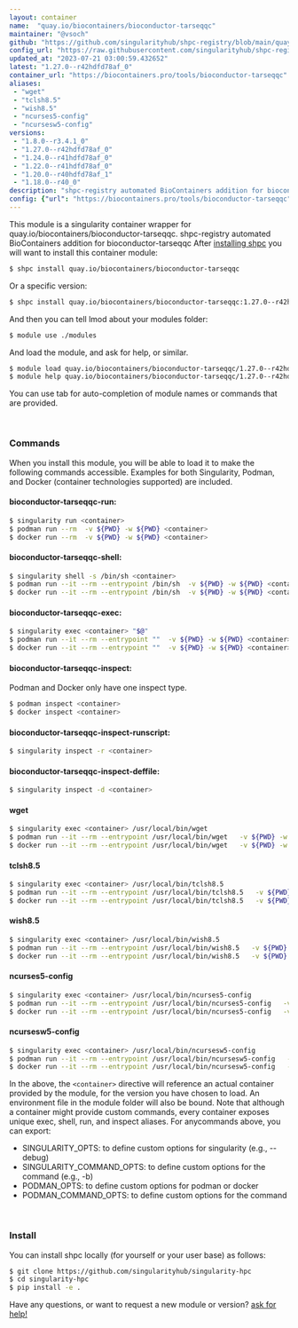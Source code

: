 ```yaml
---
layout: container
name:  "quay.io/biocontainers/bioconductor-tarseqqc"
maintainer: "@vsoch"
github: "https://github.com/singularityhub/shpc-registry/blob/main/quay.io/biocontainers/bioconductor-tarseqqc/container.yaml"
config_url: "https://raw.githubusercontent.com/singularityhub/shpc-registry/main/quay.io/biocontainers/bioconductor-tarseqqc/container.yaml"
updated_at: "2023-07-21 03:00:59.432652"
latest: "1.27.0--r42hdfd78af_0"
container_url: "https://biocontainers.pro/tools/bioconductor-tarseqqc"
aliases:
 - "wget"
 - "tclsh8.5"
 - "wish8.5"
 - "ncurses5-config"
 - "ncursesw5-config"
versions:
 - "1.8.0--r3.4.1_0"
 - "1.27.0--r42hdfd78af_0"
 - "1.24.0--r41hdfd78af_0"
 - "1.22.0--r41hdfd78af_0"
 - "1.20.0--r40hdfd78af_1"
 - "1.18.0--r40_0"
description: "shpc-registry automated BioContainers addition for bioconductor-tarseqqc"
config: {"url": "https://biocontainers.pro/tools/bioconductor-tarseqqc", "maintainer": "@vsoch", "description": "shpc-registry automated BioContainers addition for bioconductor-tarseqqc", "latest": {"1.27.0--r42hdfd78af_0": "sha256:345a846fcb8707a4112277178e7ccfcd848b2f090bec6dd99d4e2a1eaec14bc7"}, "tags": {"1.8.0--r3.4.1_0": "sha256:af11bdda55f8640219bb490f49c9aed2befc8a2ed1ee0fabe554178ada006004", "1.27.0--r42hdfd78af_0": "sha256:345a846fcb8707a4112277178e7ccfcd848b2f090bec6dd99d4e2a1eaec14bc7", "1.24.0--r41hdfd78af_0": "sha256:2a6bcf68bb0ccfa64a71c85614d2fb2d8f68d504ae614882b04a0b382dba752d", "1.22.0--r41hdfd78af_0": "sha256:bb47e01ad9023da07184340e3b4e0a53e089fec2846c386604c615d767aa3559", "1.20.0--r40hdfd78af_1": "sha256:0b19dc06177d4df6fc88e906344281afee36bd67426a562ab91f394c653339a3", "1.18.0--r40_0": "sha256:7b9950eeb8bd6ab5fe8469ab42939fa7400ec56bba4731cd9ffc1d43e706365e"}, "docker": "quay.io/biocontainers/bioconductor-tarseqqc", "aliases": {"wget": "/usr/local/bin/wget", "tclsh8.5": "/usr/local/bin/tclsh8.5", "wish8.5": "/usr/local/bin/wish8.5", "ncurses5-config": "/usr/local/bin/ncurses5-config", "ncursesw5-config": "/usr/local/bin/ncursesw5-config"}}
---
```


This module is a singularity container wrapper for quay.io/biocontainers/bioconductor-tarseqqc.
shpc-registry automated BioContainers addition for bioconductor-tarseqqc
After [installing shpc](#install) you will want to install this container module:


```bash
$ shpc install quay.io/biocontainers/bioconductor-tarseqqc
```

Or a specific version:

```bash
$ shpc install quay.io/biocontainers/bioconductor-tarseqqc:1.27.0--r42hdfd78af_0
```

And then you can tell lmod about your modules folder:

```bash
$ module use ./modules
```

And load the module, and ask for help, or similar.

```bash
$ module load quay.io/biocontainers/bioconductor-tarseqqc/1.27.0--r42hdfd78af_0
$ module help quay.io/biocontainers/bioconductor-tarseqqc/1.27.0--r42hdfd78af_0
```

You can use tab for auto-completion of module names or commands that are provided.

<br>

### Commands

When you install this module, you will be able to load it to make the following commands accessible.
Examples for both Singularity, Podman, and Docker (container technologies supported) are included.

#### bioconductor-tarseqqc-run:

```bash
$ singularity run <container>
$ podman run --rm  -v ${PWD} -w ${PWD} <container>
$ docker run --rm  -v ${PWD} -w ${PWD} <container>
```

#### bioconductor-tarseqqc-shell:

```bash
$ singularity shell -s /bin/sh <container>
$ podman run --it --rm --entrypoint /bin/sh  -v ${PWD} -w ${PWD} <container>
$ docker run --it --rm --entrypoint /bin/sh  -v ${PWD} -w ${PWD} <container>
```

#### bioconductor-tarseqqc-exec:

```bash
$ singularity exec <container> "$@"
$ podman run --it --rm --entrypoint ""  -v ${PWD} -w ${PWD} <container> "$@"
$ docker run --it --rm --entrypoint ""  -v ${PWD} -w ${PWD} <container> "$@"
```

#### bioconductor-tarseqqc-inspect:

Podman and Docker only have one inspect type.

```bash
$ podman inspect <container>
$ docker inspect <container>
```

#### bioconductor-tarseqqc-inspect-runscript:

```bash
$ singularity inspect -r <container>
```

#### bioconductor-tarseqqc-inspect-deffile:

```bash
$ singularity inspect -d <container>
```


#### wget

```bash
$ singularity exec <container> /usr/local/bin/wget
$ podman run --it --rm --entrypoint /usr/local/bin/wget   -v ${PWD} -w ${PWD} <container> -c " $@"
$ docker run --it --rm --entrypoint /usr/local/bin/wget   -v ${PWD} -w ${PWD} <container> -c " $@"
```


#### tclsh8.5

```bash
$ singularity exec <container> /usr/local/bin/tclsh8.5
$ podman run --it --rm --entrypoint /usr/local/bin/tclsh8.5   -v ${PWD} -w ${PWD} <container> -c " $@"
$ docker run --it --rm --entrypoint /usr/local/bin/tclsh8.5   -v ${PWD} -w ${PWD} <container> -c " $@"
```


#### wish8.5

```bash
$ singularity exec <container> /usr/local/bin/wish8.5
$ podman run --it --rm --entrypoint /usr/local/bin/wish8.5   -v ${PWD} -w ${PWD} <container> -c " $@"
$ docker run --it --rm --entrypoint /usr/local/bin/wish8.5   -v ${PWD} -w ${PWD} <container> -c " $@"
```


#### ncurses5-config

```bash
$ singularity exec <container> /usr/local/bin/ncurses5-config
$ podman run --it --rm --entrypoint /usr/local/bin/ncurses5-config   -v ${PWD} -w ${PWD} <container> -c " $@"
$ docker run --it --rm --entrypoint /usr/local/bin/ncurses5-config   -v ${PWD} -w ${PWD} <container> -c " $@"
```


#### ncursesw5-config

```bash
$ singularity exec <container> /usr/local/bin/ncursesw5-config
$ podman run --it --rm --entrypoint /usr/local/bin/ncursesw5-config   -v ${PWD} -w ${PWD} <container> -c " $@"
$ docker run --it --rm --entrypoint /usr/local/bin/ncursesw5-config   -v ${PWD} -w ${PWD} <container> -c " $@"
```



In the above, the `<container>` directive will reference an actual container provided
by the module, for the version you have chosen to load. An environment file in the
module folder will also be bound. Note that although a container
might provide custom commands, every container exposes unique exec, shell, run, and
inspect aliases. For anycommands above, you can export:

 - SINGULARITY_OPTS: to define custom options for singularity (e.g., --debug)
 - SINGULARITY_COMMAND_OPTS: to define custom options for the command (e.g., -b)
 - PODMAN_OPTS: to define custom options for podman or docker
 - PODMAN_COMMAND_OPTS: to define custom options for the command

<br>

### Install

You can install shpc locally (for yourself or your user base) as follows:

```bash
$ git clone https://github.com/singularityhub/singularity-hpc
$ cd singularity-hpc
$ pip install -e .
```

Have any questions, or want to request a new module or version? [ask for help!](https://github.com/singularityhub/singularity-hpc/issues)